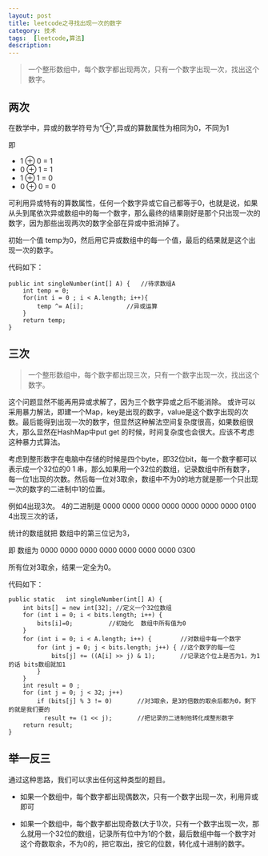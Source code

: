 ```yaml
---
layout: post
title: leetcode之寻找出现一次的数字
category: 技术
tags:  [leetcode,算法]
description: 
---
```


>一个整形数组中，每个数字都出现两次，只有一个数字出现一次，找出这个数字。

## 两次

在数学中，异或的数学符号为“⊕”,异或的算数属性为相同为0，不同为1

即

- 1 ⊕ 0 = 1 
- 0 ⊕ 1 = 1 
- 1 ⊕ 1 = 0 
- 0 ⊕ 0 = 0 

可利用异或特有的算数属性，任何一个数字异或它自己都等于0，也就是说，如果从头到尾依次异或数组中的每一个数字，那么最终的结果刚好是那个只出现一次的数字，因为那些出现两次的数字全部在异或中抵消掉了。


初始一个值 temp为0，然后用它异或数组中的每一个值，最后的结果就是这个出现一次的数字。

代码如下：

	public int singleNumber(int[] A) {   //待求数组A
        int temp = 0;
        for(int i = 0 ; i < A.length; i++){
            temp ^= A[i];            //异或运算
        }
        return temp;
	}

## 三次

>一个整形数组中，每个数字都出现三次，只有一个数字出现一次，找出这个数字。


这个问题显然不能再用异或求解了，因为三个数字异或之后不能消除。
或许可以采用暴力解法，即建一个Map，key是出现的数字，value是这个数字出现的次数。最后能得到出现一次的数字，但显然这种解法空间复杂度很高，如果数组很大，那么显然在HashMap中put get 的时候，时间复杂度也会很大。应该不考虑这种暴力式算法。

考虑到整形数字在电脑中存储的时候是四个byte，即32位bit，每一个数字都可以表示成一个32位的0 1 串，那么如果用一个32位的数组，记录数组中所有数字，每一位1出现的次数。然后每一位对3取余，数组中不为0的地方就是那一个只出现一次的数字的二进制中1的位置。

例如4出现3次。
4的二进制是 0000 0000 0000 0000 0000 0000 0000 0100
4出现三次的话，

统计的数组就把 数组中的第三位记为3，

即 数组为 0000 0000 0000 0000 0000 0000 0000 0300 

所有位对3取余，结果一定全为0。

代码如下：

	public static   int singleNumber(int[] A) {
        int bits[] = new int[32]; //定义一个32位数组       
        for (int i = 0; i < bits.length; i++) {
        	bits[i]=0;			//初始化  数组中所有值为0
		}            
        for (int i = 0; i < A.length; i++) {    	//对数组中每一个数字    	        	
			for (int j = 0; j < bits.length; j++) {	//这个数字的每一位			
				bits[j] += ((A[i] >> j) & 1);		//记录这个位上是否为1，为1的话 bits数组就加1		
			}
		}              
        int result = 0 ;               
        for (int j = 0; j < 32; j++)  				
            if (bits[j] % 3 != 0)  		//对3取余，是3的倍数的取余后都为0，剩下的就是我们要的
              result += (1 << j);       //把记录的二进制他转化成整形数字       
        return result;
    }



## 举一反三

通过这种思路，我们可以求出任何这种类型的题目。

- 如果一个数组中，每个数字都出现偶数次，只有一个数字出现一次，利用异或即可

- 如果一个数组中，每个数字都出现奇数(大于1)次，只有一个数字出现一次，那么就用一个32位的数组，记录所有位中为1的个数，最后数组中每一个数字对这个奇数取余，不为0的，把它取出，按它的位数，转化成十进制的数字。